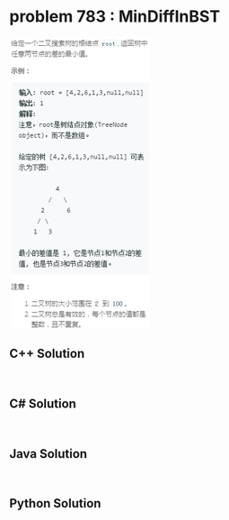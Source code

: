 
# problem 783 : MinDiffInBST

<img src="https://github.com/Peefy/PeefyLeetCode/blob/master/doc/701-800/783.MinDiffInBST/problem.png"/>

## C++ Solution

```c++



```

## C# Solution

```csharp



```

## Java Solution

```java



```

## Python Solution

```python



```





